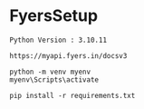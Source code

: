 # FyersSetup

```
Python Version : 3.10.11

https://myapi.fyers.in/docsv3
```

```
python -m venv myenv
myenv\Scripts\activate
```

```
pip install -r requirements.txt
```